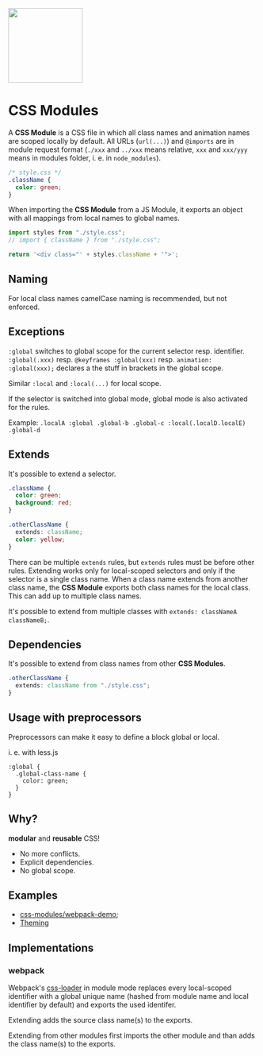 <img src="https://raw.githubusercontent.com/css-modules/logos/master/css-modules-logo.png" width="150" height="150" />

# CSS Modules

A **CSS Module** is a CSS file in which all class names and animation names are scoped locally by default. All URLs (`url(...)`) and `@imports` are in module request format (`./xxx` and `../xxx` means relative, `xxx` and `xxx/yyy` means in modules folder, i. e. in `node_modules`).

``` css
/* style.css */
.className {
  color: green;
}
```

When importing the **CSS Module** from a JS Module, it exports an object with all mappings from local names to global names.

``` js
import styles from "./style.css";
// import { className } from "./style.css";

return '<div class="' + styles.className + '">';
```

## Naming

For local class names camelCase naming is recommended, but not enforced.

## Exceptions

`:global` switches to global scope for the current selector resp. identifier. `:global(.xxx)` resp. `@keyframes :global(xxx)` resp. `animation: :global(xxx);` declares a the stuff in brackets in the global scope.

Similar `:local` and `:local(...)` for local scope.

If the selector is switched into global mode, global mode is also activated for the rules.

Example: `.localA :global .global-b .global-c :local(.localD.localE) .global-d`

## Extends

It's possible to extend a selector.

``` css
.className {
  color: green;
  background: red;
}

.otherClassName {
  extends: className;
  color: yellow;
}
```

There can be multiple `extends` rules, but `extends` rules must be before other rules. Extending works only for local-scoped selectors and only if the selector is a single class name. When a class name extends from another class name, the **CSS Module** exports both class names for the local class. This can add up to multiple class names.

It's possible to extend from multiple classes with `extends: classNameA classNameB;`.

## Dependencies

It's possible to extend from class names from other **CSS Modules**.

``` css
.otherClassName {
  extends: className from "./style.css";
}
```

## Usage with preprocessors

Preprocessors can make it easy to define a block global or local.

i. e. with less.js

``` less
:global {
  .global-class-name {
    color: green;
  }
}
```

## Why?

**modular** and **reusable** CSS!

* No more conflicts.
* Explicit dependencies.
* No global scope.

## Examples

* [css-modules/webpack-demo](https://github.com/css-modules/webpack-demo);
* [Theming](examples/theming.md)

## Implementations

### webpack

Webpack's [css-loader](https://github.com/webpack/css-loader) in module mode replaces every local-scoped identifier with a global unique name (hashed from module name and local identifier by default) and exports the used identifer.

Extending adds the source class name(s) to the exports.

Extending from other modules first imports the other module and than adds the class name(s) to the exports.
